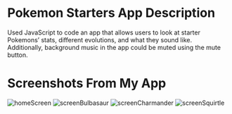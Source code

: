 # Pokemon Starters App Description
Used JavaScript to code an app that allows users to look at starter Pokemons’ stats, different evolutions, and what they sound like. Additionally, background music in the app could be muted using the mute button. 

# Screenshots From My App
![homeScreen](https://github.com/user-attachments/assets/ff9d8d05-9f8c-448d-b8f8-bfc50be7b51f)
![screenBulbasaur](https://github.com/user-attachments/assets/0bda18b0-2fb4-465a-8921-4c5b34d65843)
![screenCharmander](https://github.com/user-attachments/assets/5c07c65d-ef16-472f-be14-978e0aa37059)
![screenSquirtle](https://github.com/user-attachments/assets/d30bb875-65e0-47b0-a2e5-56689beccbdf)
